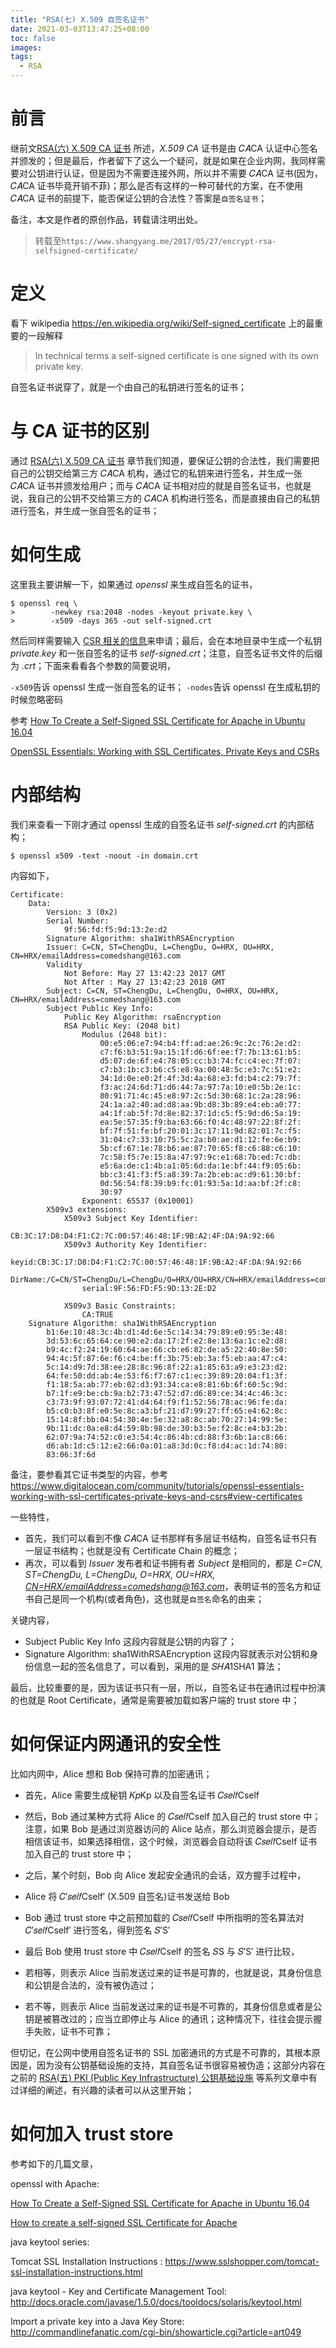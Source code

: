 ```yaml
---
title: "RSA(七) X.509 自签名证书"
date: 2021-03-03T13:47:25+08:00
toc: false
images:
tags: 
  - RSA
---
```


# 前言

继前文[RSA(六) X.509 CA 证书](https://www.shangyang.me/2017/05/27/encrypt-rsa-x509/) 所述，*X.509 CA* 证书是由 𝐶𝐴CA 认证中心签名并颁发的；但是最后，作者留下了这么一个疑问，就是如果在企业内网，我同样需要对公钥进行认证，但是因为不需要连接外网，所以并不需要 𝐶𝐴CA 证书(因为，𝐶𝐴CA 证书毕竟开销不菲)；那么是否有这样的一种可替代的方案，在不使用 𝐶𝐴CA 证书的前提下，能否保证公钥的合法性？答案是`自签名证书`；

备注，本文是作者的原创作品，转载请注明出处。

> 转载至`https://www.shangyang.me/2017/05/27/encrypt-rsa-selfsigned-certificate/`

# 定义

看下 wikipedia https://en.wikipedia.org/wiki/Self-signed_certificate 上的最重要的一段解释

> In technical terms a self-signed certificate is one signed with its own private key.

自签名证书说穿了，就是一个由自己的私钥进行签名的证书；

# 与 CA 证书的区别

通过 [RSA(六) X.509 CA 证书](https://www.shangyang.me/2017/05/27/encrypt-rsa-x509/) 章节我们知道，要保证公钥的合法性，我们需要把自己的公钥交给第三方 𝐶𝐴CA 机构，通过它的私钥来进行签名，并生成一张 𝐶𝐴CA 证书并颁发给用户；而与 𝐶𝐴CA 证书相对应的就是自签名证书，也就是说，我自己的公钥不交给第三方的 𝐶𝐴CA 机构进行签名，而是直接由自己的私钥进行签名，并生成一张自签名的证书；

# 如何生成

这里我主要讲解一下，如果通过 *openssl* 来生成自签名的证书，

```
$ openssl req \
>        -newkey rsa:2048 -nodes -keyout private.key \
>        -x509 -days 365 -out self-signed.crt
```

然后同样需要输入 [CSR 相关的信息](https://www.shangyang.me/2017/05/27/encrypt-rsa-x509/#通过-CSR-申请-X509-CA-证书)来申请；最后，会在本地目录中生成一个私钥 *private.key* 和一张自签名的证书 *self-signed.crt*；注意，自签名证书文件的后缀为 *.crt*；下面来看看各个参数的简要说明，

`-x509`告诉 openssl 生成一张自签名的证书；
`-nodes`告诉 openssl 在生成私钥的时候忽略密码

参考
[How To Create a Self-Signed SSL Certificate for Apache in Ubuntu 16.04](https://www.digitalocean.com/community/tutorials/how-to-create-a-self-signed-ssl-certificate-for-apache-in-ubuntu-16-04)

[OpenSSL Essentials: Working with SSL Certificates, Private Keys and CSRs](https://www.digitalocean.com/community/tutorials/openssl-essentials-working-with-ssl-certificates-private-keys-and-csrs)

# 内部结构

我们来查看一下刚才通过 openssl 生成的自签名证书 *self-signed.crt* 的内部结构；

```
$ openssl x509 -text -noout -in domain.crt
```

内容如下，

```
Certificate:
    Data:
        Version: 3 (0x2)
        Serial Number:
            9f:56:fd:f5:9d:13:2e:d2
        Signature Algorithm: sha1WithRSAEncryption
        Issuer: C=CN, ST=ChengDu, L=ChengDu, O=HRX, OU=HRX, CN=HRX/emailAddress=comedshang@163.com
        Validity
            Not Before: May 27 13:42:23 2017 GMT
            Not After : May 27 13:42:23 2018 GMT
        Subject: C=CN, ST=ChengDu, L=ChengDu, O=HRX, OU=HRX, CN=HRX/emailAddress=comedshang@163.com
        Subject Public Key Info:
            Public Key Algorithm: rsaEncryption
            RSA Public Key: (2048 bit)
                Modulus (2048 bit):
                    00:e5:06:e7:94:b4:ff:ad:ae:26:9c:2c:76:2e:d2:
                    c7:f6:b3:51:9a:15:1f:d6:6f:ee:f7:7b:13:61:b5:
                    d5:07:de:6f:e4:78:05:cc:b3:74:fc:c4:ec:7f:07:
                    c7:b3:1b:c3:b6:c5:e8:9a:00:48:5c:e3:7c:51:e2:
                    34:1d:0e:e0:2f:4f:3d:4a:68:e3:fd:b4:c2:79:7f:
                    f3:ac:24:6d:71:d6:44:7a:97:7a:10:e0:5b:2e:1c:
                    80:91:71:4c:45:e8:97:2c:5d:30:68:1c:2a:28:96:
                    24:1a:a2:40:ad:d8:aa:9b:d8:3b:89:e4:eb:a0:77:
                    a4:1f:ab:5f:7d:8e:82:37:1d:c5:f5:9d:d6:5a:19:
                    ea:5e:57:35:f9:ba:63:66:f0:4c:48:97:22:8f:2f:
                    bf:7f:51:fe:bf:20:01:3c:17:11:9d:82:01:7c:f5:
                    31:04:c7:33:10:75:5c:2a:b0:ae:d1:12:fe:6e:b9:
                    5b:cf:67:1e:78:b6:ae:87:70:65:f8:c6:88:c6:10:
                    7c:58:f5:7e:15:8a:47:97:9c:e1:68:7b:ed:7c:db:
                    e5:6a:de:c1:4b:a1:05:6d:da:1e:bf:44:f9:05:6b:
                    bb:c3:41:f3:f5:a8:39:7a:2b:eb:ac:d9:61:30:bf:
                    0d:56:54:f8:39:b9:fc:01:93:5a:1d:aa:bf:2f:c8:
                    30:97
                Exponent: 65537 (0x10001)
        X509v3 extensions:
            X509v3 Subject Key Identifier: 
                CB:3C:17:D8:D4:F1:C2:7C:00:57:46:48:1F:9B:A2:4F:DA:9A:92:66
            X509v3 Authority Key Identifier: 
                keyid:CB:3C:17:D8:D4:F1:C2:7C:00:57:46:48:1F:9B:A2:4F:DA:9A:92:66
                DirName:/C=CN/ST=ChengDu/L=ChengDu/O=HRX/OU=HRX/CN=HRX/emailAddress=comedshang@163.com
                serial:9F:56:FD:F5:9D:13:2E:D2

            X509v3 Basic Constraints: 
                CA:TRUE
    Signature Algorithm: sha1WithRSAEncryption
        b1:6e:10:48:3c:4b:d1:4d:6e:5c:14:34:79:89:e0:95:3e:48:
        3d:53:6c:65:64:ce:90:e2:da:17:2f:e2:8e:13:6a:1c:e2:d8:
        b9:4c:f2:24:19:60:64:ae:66:cb:e6:82:de:a5:22:40:8e:50:
        94:4c:5f:87:6e:f6:c4:be:ff:3b:75:eb:3a:f5:eb:aa:47:c4:
        5c:14:d9:7d:38:ee:28:8c:96:8f:22:a1:85:63:a9:e3:23:d2:
        64:fe:50:dd:ab:4e:53:f6:f7:67:c1:ec:39:89:20:04:f1:3f:
        f1:18:5a:ab:77:eb:02:d3:93:34:ca:e8:81:6b:6f:60:5c:9d:
        b7:1f:e9:be:cb:9a:b2:73:47:52:d7:d6:89:ce:34:4c:46:3c:
        c3:73:9f:93:07:72:41:d4:64:f9:f1:52:56:78:ac:96:fe:da:
        b5:c0:b3:8f:e0:5e:8c:a3:bf:21:d7:99:27:ff:65:e4:62:8c:
        15:14:8f:bb:04:54:30:4e:5e:32:a8:8c:ab:70:27:14:99:5e:
        9b:11:dc:0a:e8:d4:59:8b:98:de:30:b3:5e:f2:8c:e4:b3:2b:
        62:07:9a:74:52:c0:e3:54:4c:86:4b:cd:88:f3:6b:1a:c8:66:
        d6:ab:1d:c5:12:e2:66:0a:01:a8:3d:0c:f8:d4:ac:1d:74:80:
        83:06:3f:6d
```



备注，要参看其它证书类型的内容，参考 https://www.digitalocean.com/community/tutorials/openssl-essentials-working-with-ssl-certificates-private-keys-and-csrs#view-certificates

一些特性，

* 首先，我们可以看到不像 𝐶𝐴CA 证书那样有多层证书结构，自签名证书只有一层证书结构；也就是没有 Certificate Chain 的概念；
* 再次，可以看到 *Issuer* 发布者和证书拥有者 *Subject* 是相同的，都是 *C=CN, ST=ChengDu, L=ChengDu, O=HRX, OU=HRX, [CN=HRX/emailAddress=comedshang@163.com](mailto:CN=HRX/emailAddress=comedshang@163.com)*，表明证书的签名方和证书自己是同一个机构(或者角色)，这也就是`自签名`命名的由来；

关键内容，

* Subject Public Key Info
  这段内容就是公钥的内容了；
* Signature Algorithm: sha1WithRSAEncryption
  这段内容就表示对公钥和身份信息一起的签名信息了，可以看到，采用的是 𝑆𝐻𝐴1SHA1 算法；

最后，比较重要的是，因为该证书只有一层，所以，自签名证书在通讯过程中扮演的也就是 Root Certificate，通常是需要被加载如客户端的 trust store 中；

# 如何保证内网通讯的安全性

比如内网中，Alice 想和 Bob 保持可靠的加密通讯；

* 首先，Alice 需要生成秘钥 𝐾𝑝Kp 以及自签名证书 𝐶𝑠𝑒𝑙𝑓Cself

* 然后，Bob 通过某种方式将 Alice 的 𝐶𝑠𝑒𝑙𝑓Cself 加入自己的 trust store 中；
  注意，如果 Bob 是通过浏览器访问的 Alice 站点，那么浏览器会提示，是否相信该证书，如果选择相信，这个时候，浏览器会自动将该 𝐶𝑠𝑒𝑙𝑓Cself 证书加入自己的 trust store 中；

* 之后，某个时刻，Bob 向 Alice 发起安全通讯的会话，双方握手过程中，

* Alice 将 𝐶′𝑠𝑒𝑙𝑓Cself′ (X.509 自签名)证书发送给 Bob

* Bob 通过 trust store 中之前预加载的 𝐶𝑠𝑒𝑙𝑓Cself 中所指明的签名算法对 𝐶′𝑠𝑒𝑙𝑓Cself′ 进行签名，得到签名 𝑆′S′

* 最后 Bob 使用 trust store 中 𝐶𝑠𝑒𝑙𝑓Cself 的签名 𝑆S 与 𝑆′S′ 进行比较，

* 若相等，则表示 Alice 当前发送过来的证书是可靠的，也就是说，其身份信息和公钥是合法的，没有被伪造过；

* 若不等，则表示 Alice 当前发送过来的证书是不可靠的，其身份信息或者是公钥是被篡改过的；应当立即停止与 Alice 的通讯；这种情况下，往往会提示握手失败，证书不可靠；

但切记，在公网中使用自签名证书的 SSL 加密通讯的方式是不可靠的，其根本原因是，因为没有公钥基础设施的支持，其自签名证书很容易被伪造；这部分内容在之前的 [RSA(五) PKI (Public Key Infrastructure) 公钥基础设施](https://www.shangyang.me/2017/05/25/encrypt-rsa-pki/) 等系列文章中有过详细的阐述，有兴趣的读者可以从这里开始；

# 如何加入 trust store

参考如下的几篇文章，

openssl with Apache:

[How To Create a Self-Signed SSL Certificate for Apache in Ubuntu 16.04](https://www.digitalocean.com/community/tutorials/how-to-create-a-self-signed-ssl-certificate-for-apache-in-ubuntu-16-04)

[How to create a self-signed SSL Certificate for Apache](https://www.akadia.com/services/ssh_test_certificate.html)

java keytool series:

Tomcat SSL Installation Instructions
: https://www.sslshopper.com/tomcat-ssl-installation-instructions.html

java keytool - Key and Certificate Management Tool: http://docs.oracle.com/javase/1.5.0/docs/tooldocs/solaris/keytool.html

Import a private key into a Java Key Store: http://commandlinefanatic.com/cgi-bin/showarticle.cgi?article=art049